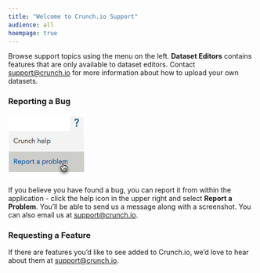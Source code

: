 ```yaml
---
title: "Welcome to Crunch.io Support"
audience: all
hoempage: true
---
```


Browse support topics using the menu on the left. **Dataset Editors** contains features that are only available to dataset editors. Contact [support@crunch.io](mailto:support@crunch.io) for more information about how to upload your own datasets.


### Reporting a Bug

![](images/ReportBug.png)

If you believe you have found a bug, you can report it from within the application - click the help icon in the upper right and select **Report a Problem**. You’ll be able to send us a message along with a screenshot. You can also email us at [support@crunch.io](mailto:support@crunch.io). 

### Requesting a Feature

If there are features you’d like to see added to Crunch.io, we’d love to hear about them at [support@crunch.io](mailto:support@crunch.io).